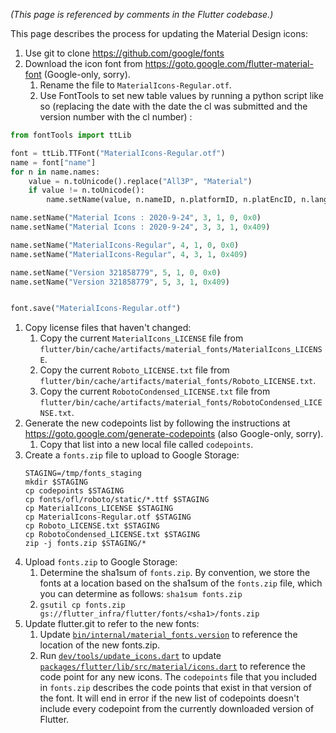 _(This page is referenced by comments in the Flutter codebase.)_

This page describes the process for updating the Material Design icons:

 1. Use git to clone https://github.com/google/fonts
 1. Download the icon font from https://goto.google.com/flutter-material-font (Google-only, sorry).
    1. Rename the file to `MaterialIcons-Regular.otf`.
    1. Use FontTools to set new table values by running a python script like so (replacing the date with the date the cl was submitted and the version number with the cl number) :
```python
from fontTools import ttLib

font = ttLib.TTFont("MaterialIcons-Regular.otf")
name = font["name"]
for n in name.names:
    value = n.toUnicode().replace("All3P", "Material")
    if value != n.toUnicode():
        name.setName(value, n.nameID, n.platformID, n.platEncID, n.langID)

name.setName("Material Icons : 2020-9-24", 3, 1, 0, 0x0)
name.setName("Material Icons : 2020-9-24", 3, 3, 1, 0x409)

name.setName("MaterialIcons-Regular", 4, 1, 0, 0x0)
name.setName("MaterialIcons-Regular", 4, 3, 1, 0x409)

name.setName("Version 321858779", 5, 1, 0, 0x0)
name.setName("Version 321858779", 5, 3, 1, 0x409)


font.save("MaterialIcons-Regular.otf")
```
 1. Copy license files that haven't changed:
    1. Copy the current `MaterialIcons_LICENSE` file from `flutter/bin/cache/artifacts/material_fonts/MaterialIcons_LICENSE`.
    1. Copy the current `Roboto_LICENSE.txt` file from `flutter/bin/cache/artifacts/material_fonts/Roboto_LICENSE.txt`.    
    1. Copy the current `RobotoCondensed_LICENSE.txt` file from `flutter/bin/cache/artifacts/material_fonts/RobotoCondensed_LICENSE.txt`.
 1. Generate the new codepoints list by following the instructions at https://goto.google.com/generate-codepoints (also Google-only, sorry).
    1. Copy that list into a new local file called `codepoints`.
 1. Create a `fonts.zip` file to upload to Google Storage:
    ```
    STAGING=/tmp/fonts_staging
    mkdir $STAGING
    cp codepoints $STAGING
    cp fonts/ofl/roboto/static/*.ttf $STAGING
    cp MaterialIcons_LICENSE $STAGING
    cp MaterialIcons-Regular.otf $STAGING
    cp Roboto_LICENSE.txt $STAGING
    cp RobotoCondensed_LICENSE.txt $STAGING
    zip -j fonts.zip $STAGING/*
    ```
 1. Upload `fonts.zip` to Google Storage:
    1. Determine the sha1sum of `fonts.zip`.  By convention, we store the fonts at a location based on the sha1sum of the `fonts.zip` file, which you can determine as follows: `sha1sum fonts.zip`
    1. `gsutil cp fonts.zip gs://flutter_infra/flutter/fonts/<sha1>/fonts.zip`
 1. Update flutter.git to refer to the new fonts:
    1. Update [`bin/internal/material_fonts.version`](https://github.com/flutter/flutter/blob/master/bin/internal/material_fonts.version) to reference the location of the new fonts.zip.
    1. Run [`dev/tools/update_icons.dart`](https://github.com/flutter/flutter/blob/master/dev/tools/update_icons.dart) to update [`packages/flutter/lib/src/material/icons.dart`](https://github.com/flutter/flutter/blob/master/packages/flutter/lib/src/material/icons.dart) to reference the code point for any new icons.  The `codepoints` file that you included in `fonts.zip` describes the code points that exist in that version of the font. It will end in error if the new list of codepoints doesn't include every codepoint from the currently downloaded version of Flutter.